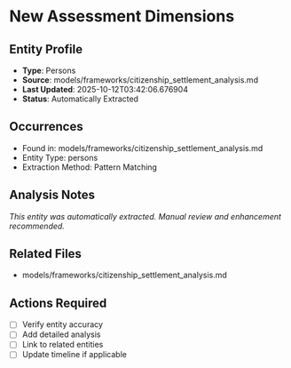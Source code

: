 # New Assessment Dimensions

## Entity Profile
- **Type**: Persons
- **Source**: models/frameworks/citizenship_settlement_analysis.md
- **Last Updated**: 2025-10-12T03:42:06.676904
- **Status**: Automatically Extracted

## Occurrences
- Found in: models/frameworks/citizenship_settlement_analysis.md
- Entity Type: persons
- Extraction Method: Pattern Matching

## Analysis Notes
*This entity was automatically extracted. Manual review and enhancement recommended.*

## Related Files
- models/frameworks/citizenship_settlement_analysis.md

## Actions Required
- [ ] Verify entity accuracy
- [ ] Add detailed analysis
- [ ] Link to related entities
- [ ] Update timeline if applicable
